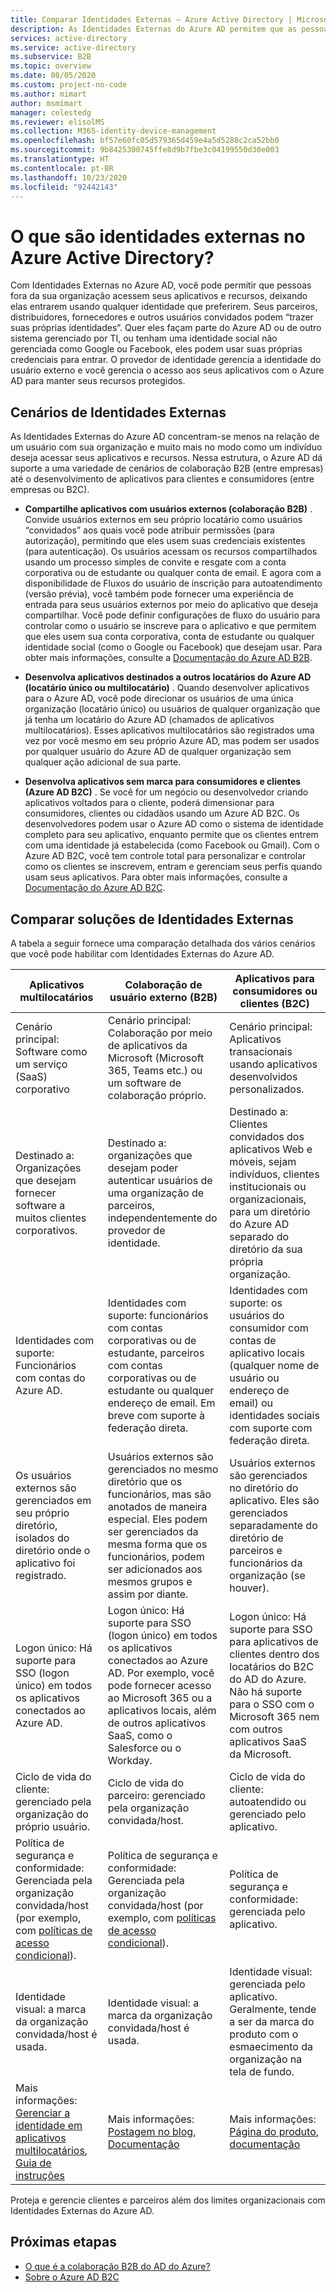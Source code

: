 ```yaml
---
title: Comparar Identidades Externas – Azure Active Directory | Microsoft Docs
description: As Identidades Externas do Azure AD permitem que as pessoas fora da sua organização acessem seus aplicativos e recursos usando sua própria identidade. Compare soluções para Identidades Externas, incluindo colaboração B2B do Azure Active Directory e Azure AD B2C.
services: active-directory
ms.service: active-directory
ms.subservice: B2B
ms.topic: overview
ms.date: 08/05/2020
ms.custom: project-no-code
ms.author: mimart
author: msmimart
manager: celestedg
ms.reviewer: elisolMS
ms.collection: M365-identity-device-management
ms.openlocfilehash: bf57e60fc05d579365d459e4a5d5288c2ca52bb0
ms.sourcegitcommit: 9b8425300745ffe8d9b7fbe3c04199550d30e003
ms.translationtype: HT
ms.contentlocale: pt-BR
ms.lasthandoff: 10/23/2020
ms.locfileid: "92442143"
---
```

# <a name="what-are-external-identities-in-azure-active-directory"></a>O que são identidades externas no Azure Active Directory?

Com Identidades Externas no Azure AD, você pode permitir que pessoas fora da sua organização acessem seus aplicativos e recursos, deixando elas entrarem usando qualquer identidade que preferirem. Seus parceiros, distribuidores, fornecedores e outros usuários convidados podem “trazer suas próprias identidades”. Quer eles façam parte do Azure AD ou de outro sistema gerenciado por TI, ou tenham uma identidade social não gerenciada como Google ou Facebook, eles podem usar suas próprias credenciais para entrar. O provedor de identidade gerencia a identidade do usuário externo e você gerencia o acesso aos seus aplicativos com o Azure AD para manter seus recursos protegidos. 

## <a name="external-identities-scenarios"></a>Cenários de Identidades Externas

As Identidades Externas do Azure AD concentram-se menos na relação de um usuário com sua organização e muito mais no modo como um indivíduo deseja acessar seus aplicativos e recursos. Nessa estrutura, o Azure AD dá suporte a uma variedade de cenários de colaboração B2B (entre empresas) até o desenvolvimento de aplicativos para clientes e consumidores (entre empresas ou B2C).

- **Compartilhe aplicativos com usuários externos (colaboração B2B)** . Convide usuários externos em seu próprio locatário como usuários “convidados” aos quais você pode atribuir permissões (para autorização), permitindo que eles usem suas credenciais existentes (para autenticação). Os usuários acessam os recursos compartilhados usando um processo simples de convite e resgate com a conta corporativa ou de estudante ou qualquer conta de email. E agora com a disponibilidade de Fluxos do usuário de inscrição para autoatendimento (versão prévia), você também pode fornecer uma experiência de entrada para seus usuários externos por meio do aplicativo que deseja compartilhar. Você pode definir configurações de fluxo do usuário para controlar como o usuário se inscreve para o aplicativo e que permitem que eles usem sua conta corporativa, conta de estudante ou qualquer identidade social (como o Google ou Facebook) que desejam usar.  Para obter mais informações, consulte a [Documentação do Azure AD B2B](index.yml).

- **Desenvolva aplicativos destinados a outros locatários do Azure AD (locatário único ou multilocatário)** . Quando desenvolver aplicativos para o Azure AD, você pode direcionar os usuários de uma única organização (locatário único) ou usuários de qualquer organização que já tenha um locatário do Azure AD (chamados de aplicativos multilocatários). Esses aplicativos multilocatários são registrados uma vez por você mesmo em seu próprio Azure AD, mas podem ser usados por qualquer usuário do Azure AD de qualquer organização sem qualquer ação adicional de sua parte.

- **Desenvolva aplicativos sem marca para consumidores e clientes (Azure AD B2C)** . Se você for um negócio ou desenvolvedor criando aplicativos voltados para o cliente, poderá dimensionar para consumidores, clientes ou cidadãos usando um Azure AD B2C. Os desenvolvedores podem usar o Azure AD como o sistema de identidade completo para seu aplicativo, enquanto permite que os clientes entrem com uma identidade já estabelecida (como Facebook ou Gmail). Com o Azure AD B2C, você tem controle total para personalizar e controlar como os clientes se inscrevem, entram e gerenciam seus perfis quando usam seus aplicativos. Para obter mais informações, consulte a [Documentação do Azure AD B2C](../../active-directory-b2c/index.yml).

## <a name="compare-external-identities-solutions"></a>Comparar soluções de Identidades Externas

A tabela a seguir fornece uma comparação detalhada dos vários cenários que você pode habilitar com Identidades Externas do Azure AD.

| Aplicativos multilocatários  | Colaboração de usuário externo (B2B) | Aplicativos para consumidores ou clientes (B2C)  |
| ---- | --- | --- |
| Cenário principal: Software como um serviço (SaaS) corporativo | Cenário principal: Colaboração por meio de aplicativos da Microsoft (Microsoft 365, Teams etc.) ou um software de colaboração próprio.  | Cenário principal: Aplicativos transacionais usando aplicativos desenvolvidos personalizados.   |
| Destinado a: Organizações que desejam fornecer software a muitos clientes corporativos.    | Destinado a: organizações que desejam poder autenticar usuários de uma organização de parceiros, independentemente do provedor de identidade.    | Destinado a: Clientes convidados dos aplicativos Web e móveis, sejam indivíduos, clientes institucionais ou organizacionais, para um diretório do Azure AD separado do diretório da sua própria organização. |
| Identidades com suporte: Funcionários com contas do Azure AD. | Identidades com suporte: funcionários com contas corporativas ou de estudante, parceiros com contas corporativas ou de estudante ou qualquer endereço de email. Em breve com suporte à federação direta.      | Identidades com suporte: os usuários do consumidor com contas de aplicativo locais (qualquer nome de usuário ou endereço de email) ou identidades sociais com suporte com federação direta.       |
| Os usuários externos são gerenciados em seu próprio diretório, isolados do diretório onde o aplicativo foi registrado.    | Usuários externos são gerenciados no mesmo diretório que os funcionários, mas são anotados de maneira especial. Eles podem ser gerenciados da mesma forma que os funcionários, podem ser adicionados aos mesmos grupos e assim por diante.    | Usuários externos são gerenciados no diretório do aplicativo. Eles são gerenciados separadamente do diretório de parceiros e funcionários da organização (se houver).  |
| Logon único: Há suporte para SSO (logon único) em todos os aplicativos conectados ao Azure AD.          | Logon único: Há suporte para SSO (logon único) em todos os aplicativos conectados ao Azure AD. Por exemplo, você pode fornecer acesso ao Microsoft 365 ou a aplicativos locais, além de outros aplicativos SaaS, como o Salesforce ou o Workday.    | Logon único: Há suporte para SSO para aplicativos de clientes dentro dos locatários do B2C do AD do Azure. Não há suporte para o SSO com o Microsoft 365 nem com outros aplicativos SaaS da Microsoft.    |
| Ciclo de vida do cliente: gerenciado pela organização do próprio usuário.      | Ciclo de vida do parceiro: gerenciado pela organização convidada/host.    | Ciclo de vida do cliente: autoatendido ou gerenciado pelo aplicativo.      |
| Política de segurança e conformidade: Gerenciada pela organização convidada/host (por exemplo, com [políticas de acesso condicional](./conditional-access.md)).           | Política de segurança e conformidade: Gerenciada pela organização convidada/host (por exemplo, com [políticas de acesso condicional](./conditional-access.md)). | Política de segurança e conformidade: gerenciada pelo aplicativo.        |
| Identidade visual: a marca da organização convidada/host é usada.   | Identidade visual: a marca da organização convidada/host é usada.    | Identidade visual: gerenciada pelo aplicativo. Geralmente, tende a ser da marca do produto com o esmaecimento da organização na tela de fundo.   |
| Mais informações: [Gerenciar a identidade em aplicativos multilocatários](/azure/architecture/multitenant-identity/), [Guia de instruções](../develop/howto-convert-app-to-be-multi-tenant.md) | Mais informações: [Postagem no blog](https://blogs.technet.microsoft.com/enterprisemobility/2017/02/01/azure-ad-b2b-new-updates-make-cross-business-collab-easy/), [Documentação](what-is-b2b.md)                   | Mais informações: [Página do produto](https://azure.microsoft.com/services/active-directory-b2c/), [documentação](../../active-directory-b2c/index.yml)       |

Proteja e gerencie clientes e parceiros além dos limites organizacionais com Identidades Externas do Azure AD.

## <a name="next-steps"></a>Próximas etapas

- [O que é a colaboração B2B do AD do Azure?](what-is-b2b.md)
- [Sobre o Azure AD B2C](../../active-directory-b2c/overview.md)